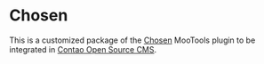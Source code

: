 Chosen
======

This is a customized package of the [Chosen][1] MooTools plugin to be integrated
in [Contao Open Source CMS][2].


[1]: http://julesjanssen.github.io/chosen/
[2]: https://contao.org
